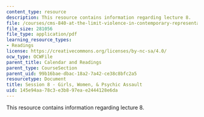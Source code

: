 ```yaml
---
content_type: resource
description: This resource contains information regarding lecture 8.
file: /courses/cms-840-at-the-limit-violence-in-contemporary-representation-fall-2013/145e94aa78c3e3b897eae2444128e6da_MITCMS_840F13_Session_8.pdf
file_size: 281056
file_type: application/pdf
learning_resource_types:
- Readings
license: https://creativecommons.org/licenses/by-nc-sa/4.0/
ocw_type: OCWFile
parent_title: Calendar and Readings
parent_type: CourseSection
parent_uid: 99b16bae-dbac-18a2-7a42-ce38c8bfc2a5
resourcetype: Document
title: Session 8 - Girls, Women, & Psychic Assault
uid: 145e94aa-78c3-e3b8-97ea-e2444128e6da
---
```

This resource contains information regarding lecture 8.